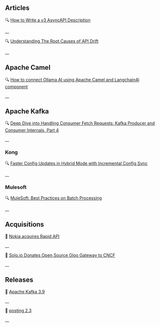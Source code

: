 ## Articles

🔍 [How to Write a v3 AsyncAPI Description](https://nordicapis.com/how-to-write-a-v3-asyncapi-description/)

__

🔍 [Understanding The Root Causes of API Drift](https://nordicapis.com/understanding-the-root-causes-of-api-drift/)

__

## Apache Camel

🔍 [How to connect Ollama AI using Apache Camel and Langchain4j component](https://contenerizar.com/how-to-connect-ollama-ai-using-apache-camel-and-langchain4j-component)

__

## Apache Kafka

🔍 [Deep Dive into Handling Consumer Fetch Requests: Kafka Producer and Consumer Internals, Part 4](https://www.confluent.io/blog/kafka-producer-and-consumer-internals-4-consumer-fetch-requests/)

__

### Kong

🔍 [Faster Config Updates in Hybrid Mode with Incremental Config Sync](https://konghq.com/blog/product-releases/incremental-config-sync-tech-preview)

__

### Mulesoft

🔍 [MuleSoft: Best Practices on Batch Processing](https://medium.com/another-integration-blog/mulesoft-best-practices-on-batch-processing-de91f697607a)

__

## Acquisitions

🤝 [Nokia acquires Rapid API](https://www.nokia.com/about-us/news/releases/2024/11/13/nokia-acquires-rapid-technology-and-rd-unit-to-strengthen-development-of-network-api-solutions-and-ecosystem/)

__

🤝 [Solo.io Donates Open Source Gloo Gateway to CNCF](https://www.globenewswire.com/news-release/2024/11/14/2981444/0/en/Solo-io-Donates-Leading-Open-Source-API-Gateway-to-the-CNCF-to-Drive-Community-Innovation-and-Redefine-API-Management-with-Omni-Directional-Connectivity.html)

__

## Releases

🚀 [Apache Kafka 3.9](https://kafka.apache.org/blog#apache_kafka_390_release_announcement)

__

🚀 [posting 2.3](https://github.com/darrenburns/posting/releases/tag/2.3.0)

__
